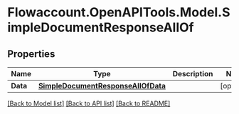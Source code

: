 
# Flowaccount.OpenAPITools.Model.SimpleDocumentResponseAllOf

## Properties

Name | Type | Description | Notes
------------ | ------------- | ------------- | -------------
**Data** | [**SimpleDocumentResponseAllOfData**](SimpleDocumentResponseAllOfData.md) |  | [optional] 

[[Back to Model list]](../README.md#documentation-for-models)
[[Back to API list]](../README.md#documentation-for-api-endpoints)
[[Back to README]](../README.md)

